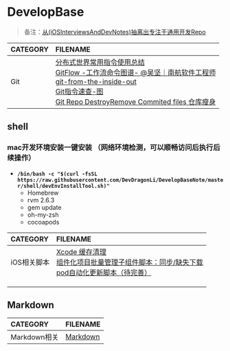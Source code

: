 # DevelopBase

> 备注：[从(iOSInterviewsAndDevNotes)抽离出专注于通用开发Repo](https://github.com/DevDragonLi/iOSDevNotesAndInterviews)

| CATEGORY | FILENAME |  
|:----|:----|
| Git |[分布式世界常用指令使用总结](./Doc/Git.md)<br>[GitFlow -工作流](./Doc/Gitflow.md)[命令图谱- @吴坚｜南航软件工程师](https://github.com/TeamStuQ/skill-map/blob/master/data/map-Git.md)<br>[git-from-the-inside-out](https://maryrosecook.com/blog/post/git-from-the-inside-out)<br>[Git指令速查-图](images/git-commend.jpg)<br>[Git Repo DestroyRemove Commited files 仓库瘦身](./Doc/git-remove-commited-files.md)|


## shell

### mac开发环境安装一键安装 （网络环境检测，可以顺畅访问后执行后续操作）
- **`/bin/bash -c "$(curl -fsSL https://raw.githubusercontent.com/DevDragonLi/DevelopBaseNote/master/shell/devEnvInstallTool.sh)"`**
	- Homebrew
	- rvm 2.6.3 
	- gem update
	- oh-my-zsh
	- cocoapods

| CATEGORY | FILENAME |  
|:----|:----|
| iOS相关脚本| [Xcode 缓存清理](./shell/deleteXCodeCache.sh)<br> [组件化项目批量管理子组件脚本：同步/缺失下载](./shellrepoSync.sh)<br>[pod自动化更新脚本（待完善）](./shellpodUpdate.sh)   |
| |	   |
| |   |
| |	   |

## Markdown

| CATEGORY | FILENAME |  
|:----|:----|
| Markdown相关 |[Markdown](./Doc/Markdown.md)|